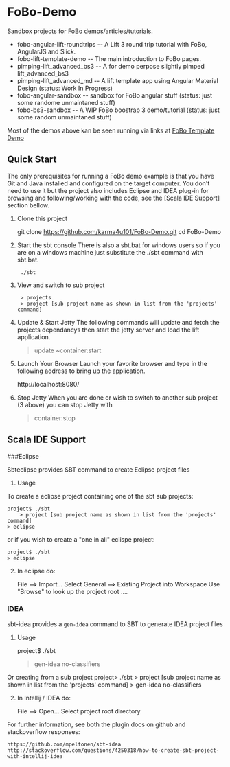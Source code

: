 FoBo-Demo
=========

Sandbox projects for [FoBo](https://github.com/karma4u101/FoBo) demos/articles/tutorials.

- fobo-angular-lift-roundtrips -- A Lift 3 round trip tutorial with FoBo, AngularJS and Slick. 
- fobo-lift-template-demo -- The main introduction to FoBo pages.
- pimping-lift_advanced_bs3 -- A for demo perpose slightly pimped lift_advanced_bs3 
- pimping-lift_advanced_md -- A lift template app using Angular Material Design (status: Work In Progress) 
- fobo-angular-sandbox -- sandbox for FoBo angular stuff (status: just some randome unmaintaned stuff)
- fobo-bs3-sandbox -- A WIP FoBo boostrap 3 demo/tutorial (status: just some random unmaintaned stuff) 

Most of the demos above kan be seen running via links at [FoBo Template Demo](http://www.media4u101.se/fobo-lift-template-demo/) 

Quick Start
-----------
The only prerequisites for running a FoBo demo example is that you have Git and Java installed and configured on the target computer.
You don't need to use it but the project also includes Eclipse and IDEA plug-in for browsing and following/working with the code, see the [Scala IDE Support] section bellow. 
 
1) Clone this project 

	git clone https://github.com/karma4u101/FoBo-Demo.git
	cd FoBo-Demo

2) Start the sbt console
There is also a sbt.bat for windows users so if you are on a windows machine just substitute the ./sbt command with sbt.bat.

        ./sbt 

3) View and switch to sub project
        
        > projects  
        > project [sub project name as shown in list from the 'projects' command]

4) Update & Start Jetty 
The following commands will update and fetch the projects dependancys then start the jetty server and load the lift application. 

	> update ~container:start

5) Launch Your Browser
Launch your favorite browser and type in the following address to bring up the application.
	
	http://localhost:8080/

6) Stop Jetty 
When you are done or wish to switch to another sub project (3 above) you can stop Jetty with

	> container:stop


Scala IDE Support 
-----------------

###Eclipse 

Sbteclipse provides SBT command to create Eclipse project files

1) Usage 

To create a eclipse project containing one of the sbt sub projects: 
 
	project$ ./sbt
        > project [sub project name as shown in list from the 'projects' command]
	> eclipse 

or if you wish to create a "one in all" eclispe project:

 	project$ ./sbt
	> eclipse 

2) In eclipse do: 

	File ==> Import...
	Select General ==> Existing Project into Workspace 
	Use "Browse" to look up the project root ....

### IDEA

sbt-idea provides a `gen-idea` command to SBT to generate IDEA project files

1) Usage

	project$ ./sbt
	> gen-idea no-classifiers

Or creating from a sub project
	project> ./sbt
        > project [sub project name as shown in list from the 'projects' command]
	> gen-idea no-classifiers

2) In Intellij / IDEA do:

	File ==> Open...
	Select project root directory

For further information, see both the plugin docs on github and stackoverflow responses:

	https://github.com/mpeltonen/sbt-idea
	http://stackoverflow.com/questions/4250318/how-to-create-sbt-project-with-intellij-idea

